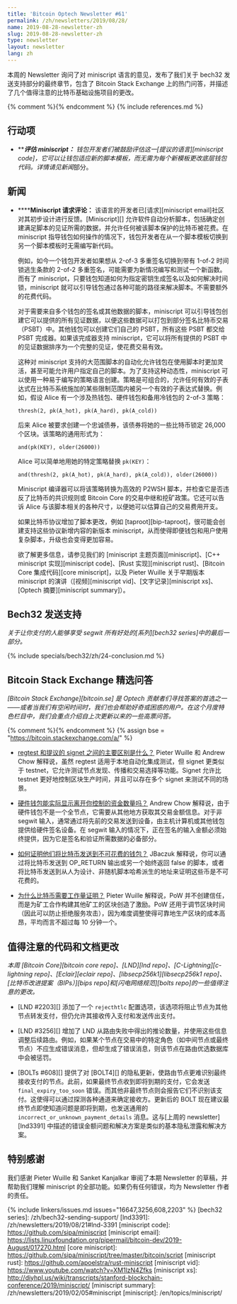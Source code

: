 ```yaml
---
title: 'Bitcoin Optech Newsletter #61'
permalink: /zh/newsletters/2019/08/28/
name: 2019-08-28-newsletter-zh
slug: 2019-08-28-newsletter-zh
type: newsletter
layout: newsletter
lang: zh
---
```

本周的 Newsletter 询问了对 miniscript 语言的意见，发布了我们关于 bech32 发送支持部分的最终章节，包含了 Bitcoin Stack Exchange 上的热门问答，并描述了几个值得注意的比特币基础设施项目的更改。

{% comment %}<!-- include references.md below the fold but above any Jekyll/Liquid variables-->{% endcomment %}
{% include references.md %}

## 行动项

- **<!--evaluate-miniscript-->****评估 miniscript：** 钱包开发者们被鼓励评估这一[提议的语言][miniscript code]，它可以让钱包适应新的脚本模板，而无需为每个新模板更改底层钱包代码。详情请见*新闻*部分。

## 新闻

- **<!--miniscript-request-for-comments-->****Miniscript 请求评论：** 该语言的开发者已[请求][miniscript email]社区对其初步设计进行反馈。[Miniscript][] 允许软件自动分析脚本，包括确定创建满足脚本的见证所需的数据，并允许任何被该脚本保护的比特币被花费。在 miniscript 指导钱包如何操作的情况下，钱包开发者在从一个脚本模板切换到另一个脚本模板时无需编写新代码。

  例如，如今一个钱包开发者如果想从 2-of-3 多重签名切换到带有 1-of-2 时间锁逃生条款的 2-of-2 多重签名，可能需要为新情况编写和测试一个新函数。而有了 miniscript，只要钱包知道如何为指定密钥生成签名以及如何解决时间锁，miniscript 就可以引导钱包通过各种可能的路径来解决脚本。不需要额外的花费代码。

  对于需要来自多个钱包的签名或其他数据的脚本，miniscript 可以引导钱包创建它可以提供的所有见证数据，以便这些数据可以打包到部分签名比特币交易（PSBT）中。其他钱包可以创建它们自己的 PSBT，所有这些 PSBT 都交给 PSBT 完成器。如果该完成器支持 miniscript，它可以将所有提供的 PSBT 中的见证数据排序为一个完整的见证，使花费交易有效。

  这种对 miniscript 支持的大范围脚本的自动化允许钱包在使用脚本时更加灵活，甚至可能允许用户指定自己的脚本。为了支持这种动态性，miniscript 可以使用一种易于编写的策略语言创建。策略是可组合的，允许任何有效的子表达式在比特币系统施加的某些限制范围内被另一个有效的子表达式替换。例如，假设 Alice 有一个涉及热钱包、硬件钱包和备用冷钱包的 2-of-3 策略：

  ```
  thresh(2, pk(A_hot), pk(A_hard), pk(A_cold))
  ```

  后来 Alice 被要求创建一个忠诚债券，该债券将她的一些比特币锁定 26,000 个区块。该策略的通用形式为：

  ```
  and(pk(KEY), older(26000))
  ```

  Alice 可以简单地用她的特定策略替换 `pk(KEY)`：

  ```
  and(thresh(2, pk(A_hot), pk(A_hard), pk(A_cold)), older(26000))
  ```

  Miniscript 编译器可以将该策略转换为高效的 P2WSH 脚本，并检查它是否违反了比特币的共识规则或 Bitcoin Core 的交易中继和挖矿政策。它还可以告诉 Alice 与该脚本相关的各种尺寸，以便她可以估算自己的交易费用开支。

  如果比特币协议增加了脚本更改，例如 [taproot][bip-taproot]，很可能会创建支持这些协议新增内容的新版本 miniscript，从而使得即便钱包和用户使用复杂脚本，升级也会变得更加容易。

  欲了解更多信息，请参见我们的 [miniscript 主题页面][miniscript]、[C++ miniscript 实现][miniscript code]、[Rust 实现][miniscript rust]、[Bitcoin Core 集成代码][core miniscript]，以及 Pieter Wuille 关于早期版本 miniscript 的演讲（[视频][miniscript vid]、[文字记录][miniscript xs]、[Optech 摘要][miniscript summary]）。

## Bech32 发送支持

*关于让你支付的人能够享受 segwit 所有好处的[系列][bech32 series]中的最后一部分。*

{% include specials/bech32/zh/24-conclusion.md %}

## Bitcoin Stack Exchange 精选问答

*[Bitcoin Stack Exchange][bitcoin.se] 是 Optech 贡献者们寻找答案的首选之一——或者当我们有空闲时间时，我们也会帮助好奇或困惑的用户。在这个月度特色栏目中，我们会重点介绍自上次更新以来的一些高票问答。*

{% comment %}<!-- https://bitcoin.stackexchange.com/search?tab=votes&q=created%3a1m..%20is%3aanswer -->{% endcomment %}
{% assign bse = "https://bitcoin.stackexchange.com/a/" %}

- **<!--what-are-the-key-differences-between-regtest-and-the-proposed-signet-->**[regtest 和提议的 signet 之间的主要区别是什么？]({{bse}}89640) Pieter Wuille 和 Andrew Chow 解释说，虽然 regtest 适用于本地自动化集成测试，但 signet 更类似于 testnet，它允许测试节点发现、传播和交易选择等功能。Signet 允许比 testnet 更好地控制区块生产时间，并且可以存在多个 signet 来测试不同的场景。

- **<!--can-hardware-wallets-actually-display-the-amount-of-funds-leaving-your-control-->**[硬件钱包能实际显示离开你控制的资金数量吗？]({{bse}}89508) Andrew Chow 解释说，由于硬件钱包不是一个全节点，它需要从其他地方获取其交易金额信息。对于非 segwit 输入，通常通过将先前的交易发送到设备，由主机计算机或其他钱包提供给硬件签名设备。在 segwit 输入的情况下，正在签名的输入金额必须始终提供，因为它是签名和验证所需数据的必备部分。

- **<!--how-does-one-prove-that-they-sent-bitcoins-to-an-unspendable-wallet-->**[如何证明他们将比特币发送到不可花费的钱包？]({{bse}}89554) JBaczuk 解释说，你可以通过将比特币发送到 OP_RETURN 输出或另一个始终返回 false 的脚本，或者将比特币发送到从人为设计、非随机脚本哈希派生的地址来证明这些币是不可花费的。

- **<!--why-is-proof-of-work-required-in-bitcoin-->**[为什么比特币需要工作量证明？]({{bse}}89972) Pieter Wuille 解释说，PoW 并不创建信任，而是为矿工合作构建其他矿工的区块创造了激励。PoW 还用于调节区块时间（因此可以防止拒绝服务攻击），因为难度调整使得可靠地生产区块的成本高昂，平均而言不超过每 10 分钟一个。

## 值得注意的代码和文档更改

*本周 [Bitcoin Core][bitcoin core repo]、[LND][lnd repo]、[C-Lightning][c-lightning repo]、[Eclair][eclair repo]、[libsecp256k1][libsecp256k1 repo]、[比特币改进提案（BIPs）][bips repo]和[闪电网络规范][bolts repo]的一些值得注意的更改。*

- [LND #2203][] 添加了一个 `rejecthtlc` 配置选项，该选项将阻止节点为其他节点转发支付，但仍允许其接收传入支付和发送传出支付。

- [LND #3256][] 增加了 LND 从路由失败中得出的推论数量，并使用这些信息调整后续路由。例如，如果某个节点在交易中的特定角色（如中间节点或最终节点）不应生成错误消息，但却生成了错误消息，则该节点在路由优选数据库中会被惩罚。

- [BOLTs #608][] 提供了对 [BOLT4][] 的隐私更新，使路由节点更难识别最终接收支付的节点。此前，如果最终节点收到即将到期的支付，它会发送 `final_expiry_too_soon` 错误。而其他非最终节点则会报告它们不识别该支付。这使得可以通过探测各种通道来确定接收方。更新后的 BOLT 现在建议最终节点即使知道问题是即将到期，也发送通用的 `incorrect_or_unknown_payment_details` 消息。这与[上周的 newsletter][lnd3391] 中描述的错误金额问题和解决方案是类似的基本隐私泄露和解决方案。

## 特别感谢

我们感谢 Pieter Wuille 和 Sanket Kanjalkar 审阅了本期 Newsletter 的草稿，并帮助我们理解 miniscript 的全部功能。如果仍有任何错误，均为 Newsletter 作者的责任。

{% include linkers/issues.md issues="16647,3256,608,2203" %}
[bech32 series]: /zh/bech32-sending-support/
[lnd3391]: /zh/newsletters/2019/08/21#lnd-3391
[miniscript code]: https://github.com/sipa/miniscript
[miniscript email]: https://lists.linuxfoundation.org/pipermail/bitcoin-dev/2019-August/017270.html
[core miniscript]: https://github.com/sipa/miniscript/tree/master/bitcoin/script
[miniscript rust]: https://github.com/apoelstra/rust-miniscript
[miniscript vid]: https://www.youtube.com/watch?v=XM1lzN4Zfks
[miniscript xs]: http://diyhpl.us/wiki/transcripts/stanford-blockchain-conference/2019/miniscript/
[miniscript summary]: /zh/newsletters/2019/02/05#miniscript
[miniscript]: /en/topics/miniscript/
